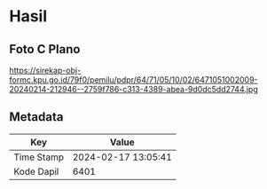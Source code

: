 # Hasil

## Foto C Plano

https://sirekap-obj-formc.kpu.go.id/79f0/pemilu/pdpr/64/71/05/10/02/6471051002009-20240214-212946--2759f786-c313-4389-abea-9d0dc5dd2744.jpg


## Metadata

| Key        | Value               |
| ---------- | ------------------- |
| Time Stamp | 2024-02-17 13:05:41 |
| Kode Dapil | 6401                |



